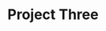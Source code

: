 ---
layout: base
title: Project Three
components:
  - type: hero
    data:
      title: Project Three
      subtitle: A creative solution
      backgroundImage: /images/project3.jpg
  - type: text-block
    data:
      title: Project Overview
      content: |
        Project Three represents a creative solution to complex challenges in web development.
        This project combines innovative design with powerful functionality to deliver
        an exceptional user experience.

        ## Core Features
        - Dynamic content management
        - Advanced user interactions
        - Performance optimization
        - Cross-platform compatibility

        ## Impact
        - Enhanced user satisfaction
        - Streamlined workflows
        - Improved accessibility
---